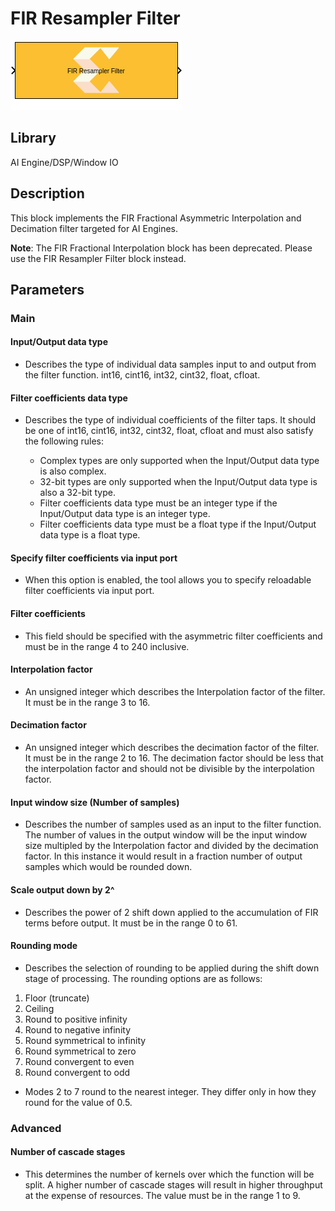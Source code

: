 # FIR Resampler Filter

  
![](./Images/block.png)  

## Library

AI Engine/DSP/Window IO

## Description

This block implements the FIR Fractional Asymmetric Interpolation and
Decimation filter targeted for AI Engines.

**Note**: The FIR Fractional Interpolation block has been deprecated. Please
use the FIR Resampler Filter block instead.

## Parameters

### Main  
#### Input/Output data type  
* Describes the type of individual data samples input to and output from
the filter function. int16, cint16, int32, cint32, float, cfloat.

#### Filter coefficients data type  
* Describes the type of individual coefficients of the filter taps. It
should be one of int16, cint16, int32, cint32, float, cfloat and must
also satisfy the following rules:

  - Complex types are only supported when the Input/Output data type is
  also complex.
  - 32-bit types are only supported when the Input/Output data type is
  also a 32-bit type.
  - Filter coefficients data type must be an integer type if the
  Input/Output data type is an integer type.
  - Filter coefficients data type must be a float type if the Input/Output
  data type is a float type.

#### Specify filter coefficients via input port  
* When this option is enabled, the tool allows you to specify reloadable
filter coefficients via input port.

#### Filter coefficients  
* This field should be specified with the asymmetric filter coefficients
and must be in the range 4 to 240 inclusive.

#### Interpolation factor  
* An unsigned integer which describes the Interpolation factor of the
filter. It must be in the range 3 to 16.

#### Decimation factor  
* An unsigned integer which describes the decimation factor of the filter.
It must be in the range 2 to 16. The decimation factor should be less
that the interpolation factor and should not be divisible by the
interpolation factor.

#### Input window size (Number of samples)  
* Describes the number of samples used as an input to the filter function.
The number of values in the output window will be the input window size
multipled by the Interpolation factor and divided by the decimation
factor. In this instance it would result in a fraction number of output
samples which would be rounded down.

#### Scale output down by 2^  
* Describes the power of 2 shift down applied to the accumulation of FIR
terms before output. It must be in the range 0 to 61.

#### Rounding mode  
* Describes the selection of rounding to be applied during the shift down
stage of processing. The rounding options are as follows:

1.  Floor (truncate)
2.  Ceiling
3.  Round to positive infinity
4.  Round to negative infinity
5.  Round symmetrical to infinity
6.  Round symmetrical to zero
7.  Round convergent to even
8.  Round convergent to odd

* Modes 2 to 7 round to the nearest integer. They differ only in how they
round for the value of 0.5.

### Advanced  
#### Number of cascade stages  
* This determines the number of kernels over which the function will be
split. A higher number of cascade stages will result in higher
throughput at the expense of resources. The value must be in the range 1
to 9.

